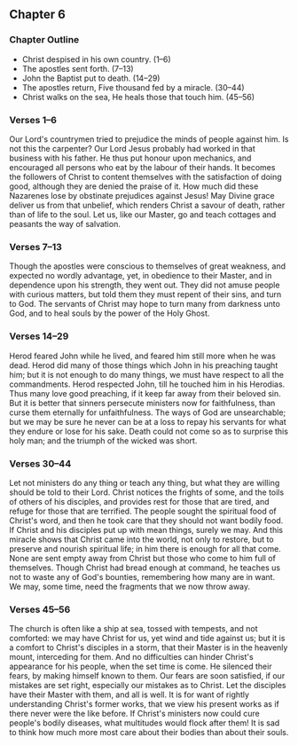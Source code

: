 ## Chapter 6

### Chapter Outline

- Christ despised in his own country. (1–6)
- The apostles sent forth. (7–13)
- John the Baptist put to death. (14–29)
- The apostles return, Five thousand fed by a miracle. (30–44)
- Christ walks on the sea, He heals those that touch him. (45–56)

### Verses 1–6

Our Lord's countrymen tried to prejudice the minds of people against him. Is not this the carpenter? Our Lord Jesus probably had worked in that business with his father. He thus put honour upon mechanics, and encouraged all persons who eat by the labour of their hands. It becomes the followers of Christ to content themselves with the satisfaction of doing good, although they are denied the praise of it. How much did these Nazarenes lose by obstinate prejudices against Jesus! May Divine grace deliver us from that unbelief, which renders Christ a savour of death, rather than of life to the soul. Let us, like our Master, go and teach cottages and peasants the way of salvation.

### Verses 7–13

Though the apostles were conscious to themselves of great weakness, and expected no wordly advantage, yet, in obedience to their Master, and in dependence upon his strength, they went out. They did not amuse people with curious matters, but told them they must repent of their sins, and turn to God. The servants of Christ may hope to turn many from darkness unto God, and to heal souls by the power of the Holy Ghost.

### Verses 14–29

Herod feared John while he lived, and feared him still more when he was dead. Herod did many of those things which John in his preaching taught him; but it is not enough to do many things, we must have respect to all the commandments. Herod respected John, till he touched him in his Herodias. Thus many love good preaching, if it keep far away from their beloved sin. But it is better that sinners persecute ministers now for faithfulness, than curse them eternally for unfaithfulness. The ways of God are unsearchable; but we may be sure he never can be at a loss to repay his servants for what they endure or lose for his sake. Death could not come so as to surprise this holy man; and the triumph of the wicked was short.

### Verses 30–44

Let not ministers do any thing or teach any thing, but what they are willing should be told to their Lord. Christ notices the frights of some, and the toils of others of his disciples, and provides rest for those that are tired, and refuge for those that are terrified. The people sought the spiritual food of Christ's word, and then he took care that they should not want bodily food. If Christ and his disciples put up with mean things, surely we may. And this miracle shows that Christ came into the world, not only to restore, but to preserve and nourish spiritual life; in him there is enough for all that come. None are sent empty away from Christ but those who come to him full of themselves. Though Christ had bread enough at command, he teaches us not to waste any of God's bounties, remembering how many are in want. We may, some time, need the fragments that we now throw away.

### Verses 45–56

The church is often like a ship at sea, tossed with tempests, and not comforted: we may have Christ for us, yet wind and tide against us; but it is a comfort to Christ's disciples in a storm, that their Master is in the heavenly mount, interceding for them. And no difficulties can hinder Christ's appearance for his people, when the set time is come. He silenced their fears, by making himself known to them. Our fears are soon satisfied, if our mistakes are set right, especially our mistakes as to Christ. Let the disciples have their Master with them, and all is well. It is for want of rightly understanding Christ's former works, that we view his present works as if there never were the like before. If Christ's ministers now could cure people's bodily diseases, what multitudes would flock after them! It is sad to think how much more most care about their bodies than about their souls.

